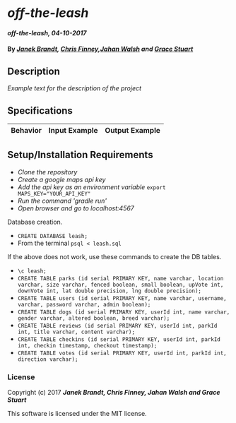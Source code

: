 # _off-the-leash_

#### _off-the-leash, 04-10-2017_

#### By _**<a href="https://github.com/janek-b">Janek Brandt</a>, <a href="https://github.com/finneywhat">Chris Finney</a>,<a href="https://github.com/jwalsh370">Jahan Walsh</a> and <a href="https://github.com/gstuart">Grace Stuart</a>**_

## Description
_Example text for the description of the project_


## Specifications

| Behavior                   | Input Example     | Output Example    |
| -------------------------- | -----------------:| -----------------:|



## Setup/Installation Requirements

* _Clone the repository_
* _Create a google maps api key_
* _Add the api key as an environment variable_ `export MAPS_KEY="YOUR_API_KEY"`
* _Run the command 'gradle run'_
* _Open browser and go to localhost:4567_


Database creation.
* `CREATE DATABASE leash;`
* From the terminal `psql < leash.sql`

If the above does not work, use these commands to create the DB tables.
* `\c leash;`
* `CREATE TABLE parks (id serial PRIMARY KEY, name varchar, location varchar, size varchar, fenced boolean, small boolean, upVote int, downVote int, lat double precision, lng double precision);`
* `CREATE TABLE users (id serial PRIMARY KEY, name varchar, username, varchar, password varchar, admin boolean);`
* `CREATE TABLE dogs (id serial PRIMARY KEY, userId int, name varchar, gender varchar, altered boolean, breed varchar);`
* `CREATE TABLE reviews (id serial PRIMARY KEY, userId int, parkId int, title varchar, content varchar);`
* `CREATE TABLE checkins (id serial PRIMARY KEY, userId int, parkId int, checkin timestamp, checkout timestamp);`
* `CREATE TABLE votes (id serial PRIMARY KEY, userId int, parkId int, direction varchar);`


### License

Copyright (c) 2017 **_Janek Brandt, Chris Finney, Jahan Walsh and Grace Stuart_**

This software is licensed under the MIT license.
